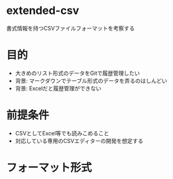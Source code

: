 # extended-csv
書式情報を持つCSVファイルフォーマットを考察する

# 目的
- 大きめのリスト形式のデータをGitで履歴管理したい
- 背景: マークダウンでテーブル形式のデータを弄るのはしんどい
- 背景: Excelだと履歴管理ができない

# 前提条件
- CSVとしてExcel等でも読みこめること
- 対応している専用のCSVエディターの開発を想定する

# フォーマット形式

